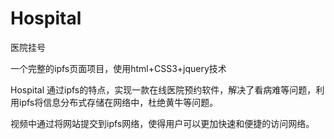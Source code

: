 # Hospital
医院挂号

一个完整的ipfs页面项目，使用html+CSS3+jquery技术

Hospital	通过ipfs的特点，实现一款在线医院预约软件，解决了看病难等问题，利用ipfs将信息分布式存储在网络中，杜绝黄牛等问题。

视频中通过将网站提交到ipfs网络，使得用户可以更加快速和便捷的访问网络。
